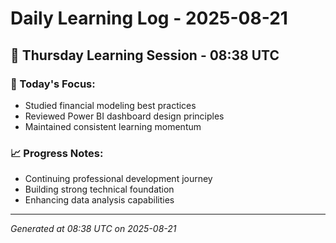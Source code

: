 # Daily Learning Log - 2025-08-21

## 📅 Thursday Learning Session - 08:38 UTC

### 🎯 Today's Focus:
- Studied financial modeling best practices
- Reviewed Power BI dashboard design principles
- Maintained consistent learning momentum

### 📈 Progress Notes:
- Continuing professional development journey
- Building strong technical foundation
- Enhancing data analysis capabilities

---
*Generated at 08:38 UTC on 2025-08-21*
